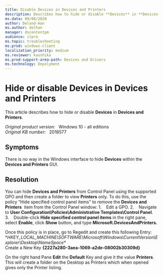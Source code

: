 ```yaml
---
title: Disable Devices in Devices and Printers
description: Describes how to hide or disable **Devices** in **Devices and Printers**.
ms.data: 09/08/2020
author: Deland-Han
ms.author: delhan
manager: dscontentpm
audience: itpro
ms.topic: troubleshooting
ms.prod: windows-client
localization_priority: medium
ms.reviewer: kaushika
ms.prod-support-area-path: Devices and Drivers
ms.technology: Depolyment
---
```

# Hide or disable Devices in Devices and Printers

This article describes how to hide or disable **Devices** in **Devices and Printers**.

_Original product version:_ &nbsp; Windows 10 - all editions  
_Original KB number:_ &nbsp; 2018577

## Symptoms

There is no way in the Windows interface to hide **Devices** within the **Devices and Printers** GUI.

## Resolution

You can hide **Devices and Printers** from Control Panel using the supported GPO and then create a folder to view **Printers** only.
To do this, use the policy "Hide specified control panel items" to remove the **Devices and Printers**  item from the Control Panel window:
1.    Edit a GPO.
2.    Navigate to **User Configuration\Policies\Administrative Templates\Control Panel**.
3.    Double-click **Hide specified control panel items** in the right pane, select **Enable**, click **Show** button, and type **Microsoft.DevicesAndPrinters.**  

Once this policy is in place, go to Regedit and create this following Entry:
 **HKEY_LOCAL_MACHINE\SOFTWARE\Microsoft\Windows\CurrentVersion\Explorer\Desktop\NameSpace\**  
Create a New Key **{2227a280-3aea-1069-a2de-08002b30309d}**  

On the right hand Pane **Edit** the **Default** Key and give it the value **Printers**.
This will create a folder on the Desktop as Printers which when opened gives only the Printer listing.
